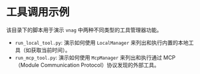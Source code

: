 # 工具调用示例

该目录下的脚本用于演示 `vnag` 中两种不同类型的工具管理器功能。

- `run_local_tool.py`: 演示如何使用 `LocalManager` 来列出和执行内置的本地工具（如获取当前时间）。
- `run_mcp_tool.py`: 演示如何使用 `McpManager` 来列出和执行通过 MCP（Module Communication Protocol）协议发现的外部工具。
